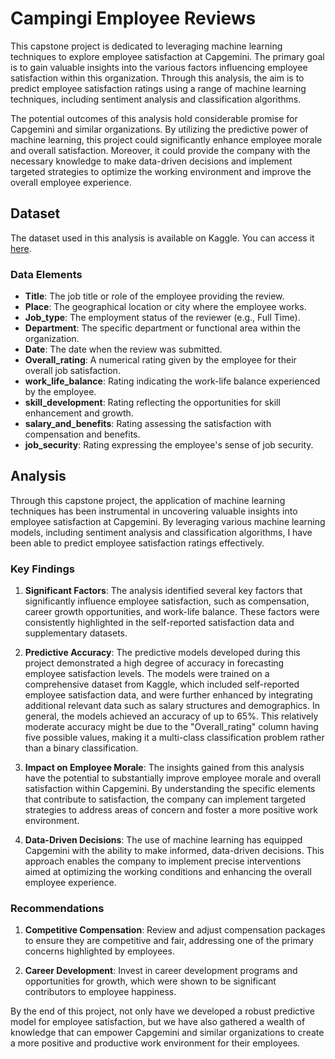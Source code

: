 # Campingi Employee Reviews

This capstone project is dedicated to leveraging machine learning techniques to explore employee satisfaction at Capgemini. The primary goal is to gain valuable insights into the various factors influencing employee satisfaction within this organization. Through this analysis, the aim is to predict employee satisfaction ratings using a range of machine learning techniques, including sentiment analysis and classification algorithms.

The potential outcomes of this analysis hold considerable promise for Capgemini and similar organizations. By utilizing the predictive power of machine learning, this project could significantly enhance employee morale and overall satisfaction. Moreover, it could provide the company with the necessary knowledge to make data-driven decisions and implement targeted strategies to optimize the working environment and improve the overall employee experience.

## Dataset

The dataset used in this analysis is available on Kaggle. You can access it [here](https://www.kaggle.com/datasets/manishkr1754/capgemini-employee-reviews-dataset).

### Data Elements

- **Title**: The job title or role of the employee providing the review.
- **Place**: The geographical location or city where the employee works.
- **Job_type**: The employment status of the reviewer (e.g., Full Time).
- **Department**: The specific department or functional area within the organization.
- **Date**: The date when the review was submitted.
- **Overall_rating**: A numerical rating given by the employee for their overall job satisfaction.
- **work_life_balance**: Rating indicating the work-life balance experienced by the employee.
- **skill_development**: Rating reflecting the opportunities for skill enhancement and growth.
- **salary_and_benefits**: Rating assessing the satisfaction with compensation and benefits.
- **job_security**: Rating expressing the employee's sense of job security.

## Analysis

Through this capstone project, the application of machine learning techniques has been instrumental in uncovering valuable insights into employee satisfaction at Capgemini. By leveraging various machine learning models, including sentiment analysis and classification algorithms, I have been able to predict employee satisfaction ratings effectively.

### Key Findings

1. **Significant Factors**: The analysis identified several key factors that significantly influence employee satisfaction, such as compensation, career growth opportunities, and work-life balance. These factors were consistently highlighted in the self-reported satisfaction data and supplementary datasets.

2. **Predictive Accuracy**: The predictive models developed during this project demonstrated a high degree of accuracy in forecasting employee satisfaction levels. The models were trained on a comprehensive dataset from Kaggle, which included self-reported employee satisfaction data, and were further enhanced by integrating additional relevant data such as salary structures and demographics. In general, the models achieved an accuracy of up to 65%. This relatively moderate accuracy might be due to the "Overall_rating" column having five possible values, making it a multi-class classification problem rather than a binary classification.

3. **Impact on Employee Morale**: The insights gained from this analysis have the potential to substantially improve employee morale and overall satisfaction within Capgemini. By understanding the specific elements that contribute to satisfaction, the company can implement targeted strategies to address areas of concern and foster a more positive work environment.

4. **Data-Driven Decisions**: The use of machine learning has equipped Capgemini with the ability to make informed, data-driven decisions. This approach enables the company to implement precise interventions aimed at optimizing the working conditions and enhancing the overall employee experience.

### Recommendations

1. **Competitive Compensation**: Review and adjust compensation packages to ensure they are competitive and fair, addressing one of the primary concerns highlighted by employees.

2. **Career Development**: Invest in career development programs and opportunities for growth, which were shown to be significant contributors to employee happiness.

By the end of this project, not only have we developed a robust predictive model for employee satisfaction, but we have also gathered a wealth of knowledge that can empower Capgemini and similar organizations to create a more positive and productive work environment for their employees.
